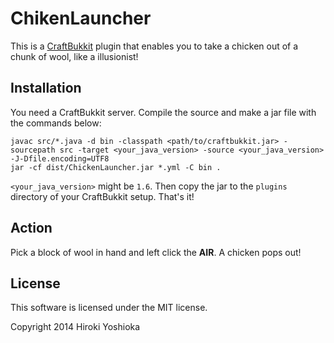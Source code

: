 ChikenLauncher
==============

This is a [CraftBukkit](http://dl.bukkit.org/) plugin that enables you to take a chicken out of a chunk of wool, like a illusionist!

Installation
------------

You need a CraftBukkit server. Compile the source and make a jar file with the commands below:

    javac src/*.java -d bin -classpath <path/to/craftbukkit.jar> -sourcepath src -target <your_java_version> -source <your_java_version> -J-Dfile.encoding=UTF8
    jar -cf dist/ChickenLauncher.jar *.yml -C bin .

`<your_java_version>` might be `1.6`. Then copy the jar to the `plugins` directory of your CraftBukkit setup. That's it!

Action
------

Pick a block of wool in hand and left click the **AIR**. A chicken pops out!

License
-------

This software is licensed under the MIT license.

Copyright 2014 Hiroki Yoshioka
